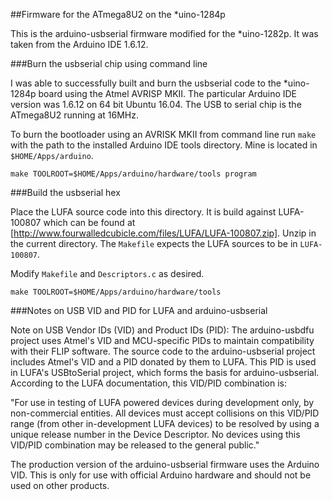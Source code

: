 ##Firmware for the ATmega8U2 on the \*uino-1284p

This is the arduino-usbserial firmware modified for the \*uino-1282p. It was taken from the Arduino IDE 1.6.12.

###Burn the usbserial chip using command line

I was able to successfully built and burn the usbserial code to the *uino-1284p board using the Atmel AVRISP MKII. The particular Arduino IDE version was 1.6.12 on 64 bit Ubuntu 16.04. The USB to serial chip is the ATmega8U2 running at 16MHz. 

To burn the bootloader using an AVRISK MKII from command line run `make` with the path to the installed Arduino IDE tools directory. Mine is located in `$HOME/Apps/arduino`.

```
make TOOLROOT=$HOME/Apps/arduino/hardware/tools program
```

###Build the usbserial hex

Place the LUFA source code into this directory.  It is build against LUFA-100807 which can be found at [http://www.fourwalledcubicle.com/files/LUFA/LUFA-100807.zip].  Unzip in the current directory.  The `Makefile` expects the LUFA sources to be in `LUFA-100807`.

Modify `Makefile` and `Descriptors.c` as desired.

```
make TOOLROOT=$HOME/Apps/arduino/hardware/tools
```

###Notes on USB VID and PID for LUFA and arduino-usbserial

Note on USB Vendor IDs (VID) and Product IDs (PID): The arduino-usbdfu
project uses Atmel's VID and MCU-specific PIDs to maintain compatibility
with their FLIP software.  The source code to the arduino-usbserial
project includes Atmel's VID and a PID donated by them to LUFA.  This
PID is used in LUFA's USBtoSerial project, which forms the basis for
arduino-usbserial.  According to the LUFA documentation, this VID/PID
combination is:

 "For use in testing of LUFA powered devices during development only,
 by non-commercial entities. All devices must accept collisions on this
 VID/PID range (from other in-development LUFA devices) to be resolved
 by using a unique release number in the Device Descriptor. No devices
 using this VID/PID combination may be released to the general public."

The production version of the arduino-usbserial firmware uses the
Arduino VID.  This is only for use with official Arduino hardware and
should not be used on other products.
